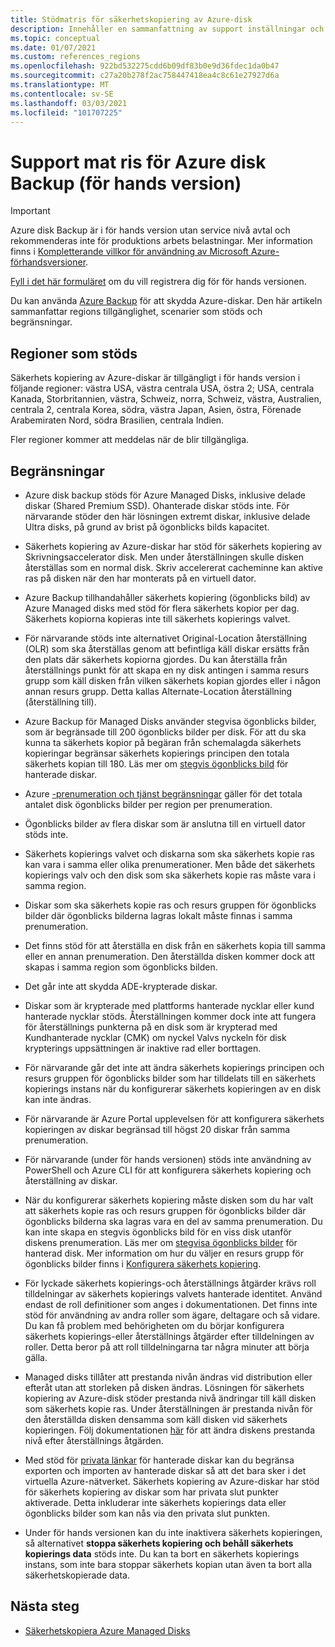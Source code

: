 ```yaml
---
title: Stödmatris för säkerhetskopiering av Azure-disk
description: Innehåller en sammanfattning av support inställningar och begränsningar för säkerhets kopiering av Azure-diskar.
ms.topic: conceptual
ms.date: 01/07/2021
ms.custom: references_regions
ms.openlocfilehash: 922bd532275cdd6b09df83b0e9d36fdec1da0b47
ms.sourcegitcommit: c27a20b278f2ac758447418ea4c8c61e27927d6a
ms.translationtype: MT
ms.contentlocale: sv-SE
ms.lasthandoff: 03/03/2021
ms.locfileid: "101707225"
---
```

# <a name="azure-disk-backup-support-matrix-in-preview"></a>Support mat ris för Azure disk Backup (för hands version)

>[!IMPORTANT]
>Azure disk Backup är i för hands version utan service nivå avtal och rekommenderas inte för produktions arbets belastningar. Mer information finns i [Kompletterande villkor för användning av Microsoft Azure-förhandsversioner](https://azure.microsoft.com/support/legal/preview-supplemental-terms/).
>
>[Fyll i det här formuläret](https://forms.office.com/Pages/ResponsePage.aspx?id=v4j5cvGGr0GRqy180BHbR1vE8L51DIpDmziRt_893LVUNFlEWFJBN09PTDhEMjVHS05UWFkxUlUzUS4u) om du vill registrera dig för för hands versionen.

Du kan använda [Azure Backup](./backup-overview.md) för att skydda Azure-diskar. Den här artikeln sammanfattar regions tillgänglighet, scenarier som stöds och begränsningar.

## <a name="supported-regions"></a>Regioner som stöds

Säkerhets kopiering av Azure-diskar är tillgängligt i för hands version i följande regioner: västra USA, västra centrala USA, östra 2; USA, centrala Kanada, Storbritannien, västra, Schweiz, norra, Schweiz, västra, Australien, centrala 2, centrala Korea, södra, västra Japan, Asien, östra, Förenade Arabemiraten Nord, södra Brasilien, centrala Indien. 

Fler regioner kommer att meddelas när de blir tillgängliga.

## <a name="limitations"></a>Begränsningar

- Azure disk backup stöds för Azure Managed Disks, inklusive delade diskar (Shared Premium SSD). Ohanterade diskar stöds inte. För närvarande stöder den här lösningen extremt diskar, inklusive delade Ultra disks, på grund av brist på ögonblicks bilds kapacitet.

- Säkerhets kopiering av Azure-diskar har stöd för säkerhets kopiering av Skrivningsaccelerator disk. Men under återställningen skulle disken återställas som en normal disk. Skriv accelererat cacheminne kan aktive ras på disken när den har monterats på en virtuell dator.

- Azure Backup tillhandahåller säkerhets kopiering (ögonblicks bild) av Azure Managed disks med stöd för flera säkerhets kopior per dag. Säkerhets kopiorna kopieras inte till säkerhets kopierings valvet.

- För närvarande stöds inte alternativet Original-Location återställning (OLR) som ska återställas genom att befintliga käll diskar ersätts från den plats där säkerhets kopiorna gjordes. Du kan återställa från återställnings punkt för att skapa en ny disk antingen i samma resurs grupp som käll disken från vilken säkerhets kopian gjordes eller i någon annan resurs grupp. Detta kallas Alternate-Location återställning (återställning till).

- Azure Backup för Managed Disks använder stegvisa ögonblicks bilder, som är begränsade till 200 ögonblicks bilder per disk. För att du ska kunna ta säkerhets kopior på begäran från schemalagda säkerhets kopieringar begränsar säkerhets kopierings principen den totala säkerhets kopian till 180. Läs mer om [stegvis ögonblicks bild](../virtual-machines/disks-incremental-snapshots.md#restrictions) för hanterade diskar.

- Azure [-prenumeration och tjänst begränsningar](../azure-resource-manager/management/azure-subscription-service-limits.md#virtual-machine-disk-limits) gäller för det totala antalet disk ögonblicks bilder per region per prenumeration.

- Ögonblicks bilder av flera diskar som är anslutna till en virtuell dator stöds inte.

- Säkerhets kopierings valvet och diskarna som ska säkerhets kopie ras kan vara i samma eller olika prenumerationer. Men både det säkerhets kopierings valv och den disk som ska säkerhets kopie ras måste vara i samma region.

- Diskar som ska säkerhets kopie ras och resurs gruppen för ögonblicks bilder där ögonblicks bilderna lagras lokalt måste finnas i samma prenumeration.

- Det finns stöd för att återställa en disk från en säkerhets kopia till samma eller en annan prenumeration. Den återställda disken kommer dock att skapas i samma region som ögonblicks bilden.

- Det går inte att skydda ADE-krypterade diskar.

- Diskar som är krypterade med plattforms hanterade nycklar eller kund hanterade nycklar stöds. Återställningen kommer dock inte att fungera för återställnings punkterna på en disk som är krypterad med Kundhanterade nycklar (CMK) om nyckel Valvs nyckeln för disk krypterings uppsättningen är inaktive rad eller borttagen.

- För närvarande går det inte att ändra säkerhets kopierings principen och resurs gruppen för ögonblicks bilder som har tilldelats till en säkerhets kopierings instans när du konfigurerar säkerhets kopieringen av en disk kan inte ändras.

- För närvarande är Azure Portal upplevelsen för att konfigurera säkerhets kopieringen av diskar begränsad till högst 20 diskar från samma prenumeration.

- För närvarande (under för hands versionen) stöds inte användning av PowerShell och Azure CLI för att konfigurera säkerhets kopiering och återställning av diskar.

- När du konfigurerar säkerhets kopiering måste disken som du har valt att säkerhets kopie ras och resurs gruppen för ögonblicks bilder där ögonblicks bilderna ska lagras vara en del av samma prenumeration. Du kan inte skapa en stegvis ögonblicks bild för en viss disk utanför diskens prenumeration. Läs mer om [stegvisa ögonblicks bilder](../virtual-machines/disks-incremental-snapshots.md#restrictions) för hanterad disk. Mer information om hur du väljer en resurs grupp för ögonblicks bilder finns i  [Konfigurera säkerhets kopiering](backup-managed-disks.md#configure-backup).

- För lyckade säkerhets kopierings-och återställnings åtgärder krävs roll tilldelningar av säkerhets kopierings valvets hanterade identitet. Använd endast de roll definitioner som anges i dokumentationen. Det finns inte stöd för användning av andra roller som ägare, deltagare och så vidare. Du kan få problem med behörigheten om du börjar konfigurera säkerhets kopierings-eller återställnings åtgärder efter tilldelningen av roller. Detta beror på att roll tilldelningarna tar några minuter att börja gälla.

- Managed disks tillåter att prestanda nivån ändras vid distribution eller efteråt utan att storleken på disken ändras. Lösningen för säkerhets kopiering av Azure-disk stöder prestanda nivå ändringar till käll disken som säkerhets kopie ras. Under återställningen är prestanda nivån för den återställda disken densamma som käll disken vid säkerhets kopieringen. Följ dokumentationen [här](../virtual-machines/disks-performance-tiers-portal.md) för att ändra diskens prestanda nivå efter återställnings åtgärden.

- Med stöd för [privata länkar](../virtual-machines/disks-enable-private-links-for-import-export-portal.md) för hanterade diskar kan du begränsa exporten och importen av hanterade diskar så att det bara sker i det virtuella Azure-nätverket. Säkerhets kopiering av Azure-diskar har stöd för säkerhets kopiering av diskar som har privata slut punkter aktiverade. Detta inkluderar inte säkerhets kopierings data eller ögonblicks bilder som kan nås via den privata slut punkten.

- Under för hands versionen kan du inte inaktivera säkerhets kopieringen, så alternativet **stoppa säkerhets kopiering och behåll säkerhets kopierings data** stöds inte. Du kan ta bort en säkerhets kopierings instans, som inte bara stoppar säkerhets kopian utan även ta bort alla säkerhetskopierade data.

## <a name="next-steps"></a>Nästa steg

- [Säkerhetskopiera Azure Managed Disks](backup-managed-disks.md)